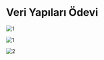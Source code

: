 # Veri Yapıları Ödevi

![1](https://user-images.githubusercontent.com/99864727/206695919-6e8f47f1-4bbf-4037-a8d8-61e6ef241625.jpg)


![1](https://user-images.githubusercontent.com/99864727/206871907-ecdc9c19-fabb-4a0e-8856-84da1f7dba2d.jpg)


![2](https://user-images.githubusercontent.com/99864727/206872293-f9cf6689-f958-4af8-a8bb-574151e43ee1.jpg)

